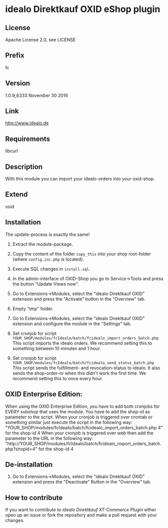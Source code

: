 # idealo Direktkauf OXID eShop plugin

## License
Apache License 2.0, see LICENSE

## Prefix
fc

## Version
1.0.9_6333
November 30 2016

## Link
http://www.idealo.de

## Requirements
libcurl

## Description
With this module you can import your idealo-orders into your oxid-shop.

## Extend
void

## Installation
The update-process is exactly the same!

1. Extract the module-package.
2. Copy the content of the folder `copy_this` into your shop root-folder (where `config.inc.php` is located).
3. Execute SQL changes in `install.sql`.
4. In the admin-interface of OXID-Shop you go to Service->Tools and press the button "Update Views now".
5. Go to Extensions->Modules, select the "idealo Direktkauf OXID" extension and press the "Activate" button in the "Overview" tab.
6. Empty "tmp" folder.
7. Go to Extensions->Modules, select the "idealo Direktkauf OXID" extension and configure the module in the "Settings" tab.
8. Set cronjob for script `YOUR_SHOP/modules/fcIdealo/batch/fcidealo_import_orders_batch.php`
   This script imports the idealo orders.
   We recommend setting this to something between 10 minutes and 1 hour.
   
9. Set cronjob for script `YOUR_SHOP/modules/fcIdealo/batch/fcidealo_send_status_batch.php`
   This script sends the fulfillment- and revocation-status to idealo. It also sends the shop-order-nr when this didn't work the first time.
   We recommend setting this to once every hour.

## OXID Enterprise Edition:
When using the OXID Enterprise Edition, you have to add both cronjobs for EVERY subshop that uses the module.
You have to add the shop-id as parameter to the script.
When your cronjob is triggered over crontab or something similar just execute the script in the following way:
"YOUR_SHOP/modules/fcIdealo/batch/fcidealo_import_orders_batch.php 4" for the shop-id 4
When your cronjob is triggered over web then add the parameter to the URL in the following way:
"http://YOUR_SHOP/modules/fcIdealo/batch/fcidealo_import_orders_batch.php?shopid=4" for the shop-id 4

## De-installation

1. Go to Extensions->Modules, select the "idealo Direktkauf OXID" extension and press the "Deactivate" Button in the "Overview" tab.

## How to contribute
If you want to contribute to *idealo Direktkauf XT-Commerce Plugin* either open up an issue or fork the repository and make a pull request with your changes.
